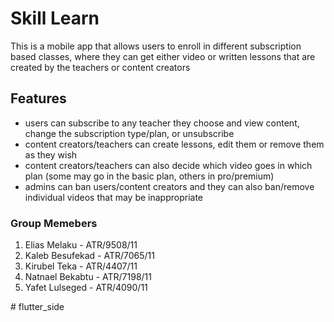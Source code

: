 # Skill Learn
This is a mobile app that allows users to enroll in different subscription based classes, where they can get either video or written lessons that are created by the teachers or content creators 

## Features

 - users can subscribe to any teacher they choose and view content, change the subscription type/plan, or unsubscribe
 - content creators/teachers can create lessons, edit them or remove them as they wish
 - content creators/teachers can also decide which video goes in which plan (some may go in the basic plan, others in pro/premium)
 - admins can ban users/content creators and they can also ban/remove individual videos that may be inappropriate

### Group Memebers
  1. Elias Melaku - ATR/9508/11
  2. Kaleb Besufekad - ATR/7065/11
  3. Kirubel Teka - ATR/4407/11
  4. Natnael Bekabtu - ATR/7198/11
  5. Yafet Lulseged - ATR/4090/11


#   f l u t t e r _ s i d e  
 